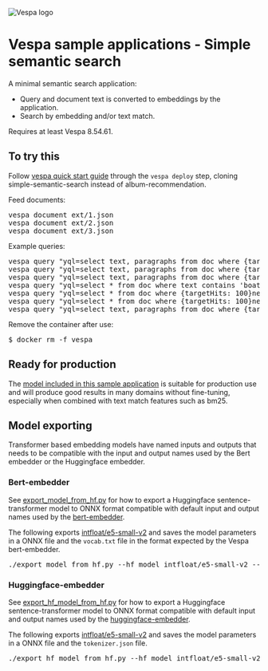 
<!-- Copyright Vespa.ai. Licensed under the terms of the Apache 2.0 license. See LICENSE in the project root. -->

![Vespa logo](https://vespa.ai/assets/vespa-logo-color.png)

# Vespa sample applications - Simple semantic search

A minimal semantic search application: 
- Query and document text is converted to embeddings by the application. 
- Search by embedding and/or text match.

<p data-test="run-macro init-deploy simple-semantic-search">
Requires at least Vespa 8.54.61.
</p>


## To try this

Follow
[vespa quick start guide](https://docs.vespa.ai/en/vespa-quick-start.html)
through the <code>vespa deploy</code> step, cloning simple-semantic-search instead of album-recommendation.

Feed documents:
<pre data-test="exec">
vespa document ext/1.json
vespa document ext/2.json
vespa document ext/3.json
</pre>

Example queries:
<pre data-test="exec" data-test-assert-contains="id:doc:doc::1">
vespa query "yql=select text, paragraphs from doc where {targetHits: 100}nearestNeighbor(embedding, e)" 'input.query(e)=embed(e5-small-q, "space contains many suns")'
vespa query "yql=select text, paragraphs from doc where {targetHits: 100}nearestNeighbor(embedding, e)" 'input.query(e)=embed(e5-small-q-IMPROVED, "shipping stuff over the sea")' ranking.profile=improved
vespa query "yql=select text, paragraphs from doc where {targetHits: 100}nearestNeighbor(embedding, e)" 'input.query(e)=embed(e5-small-q, "exchanging information by sound")'
vespa query "yql=select * from doc where text contains 'boat'"
vespa query "yql=select * from doc where {targetHits: 100}nearestNeighbor(embedding, e) AND text contains 'boat'" 'input.query(e)=embed(e5-small-q, "exchanging information by sound")'
vespa query "yql=select * from doc where {targetHits: 100}nearestNeighbor(embedding, e)" 'input.query(e)=embed(e5-small-q, "many stars")' ranking.profile=improved
vespa query "yql=select text, paragraphs from doc where {targetHits: 100}nearestNeighbor(embedding, e)" "input.query(e)=embed(e5-small-q-IMPROVED, \"boats good\")" tracel.level=1 trace.explainLevel=2
</pre>

Remove the container after use:
<pre data-test="exec">
$ docker rm -f vespa
</pre>

## Ready for production

The [model included in this sample application](https://huggingface.co/sentence-transformers/all-MiniLM-L6-v2)
is suitable for production use and will produce good results in many domains without fine-tuning,
especially when combined with text match features such as bm25.

## Model exporting
Transformer based embedding models have named inputs and outputs that needs to be compatible with the input and output names used by the Bert embedder or the Huggingface embedder.

### Bert-embedder
See [export_model_from_hf.py](export_model_from_hf.py) for how to export a Huggingface sentence-transformer model to ONNX format compatible with default input and output names used by
the [bert-embedder](https://docs.vespa.ai/en/embedding.html#bert-embedder). 

The following exports [intfloat/e5-small-v2](https://huggingface.co/intfloat/e5-small-v2) and saves the model parameters in a ONNX file and the `vocab.txt` file 
in the format expected by the Vespa bert-embedder.
<pre>
./export_model_from_hf.py --hf_model intfloat/e5-small-v2 --output_dir model
</pre>

### Huggingface-embedder
See [export_hf_model_from_hf.py](export_hf_model_from_hf.py) for how to export a Huggingface sentence-transformer model to ONNX format compatible with default input and output names used by
the [huggingface-embedder](https://docs.vespa.ai/en/embedding.html#huggingface-embedder). 

The following exports [intfloat/e5-small-v2](https://huggingface.co/intfloat/e5-small-v2) and saves the model parameters in a ONNX file and the `tokenizer.json` file. 
<pre>
./export_hf_model_from_hf.py --hf_model intfloat/e5-small-v2 --output_dir model
</pre>
